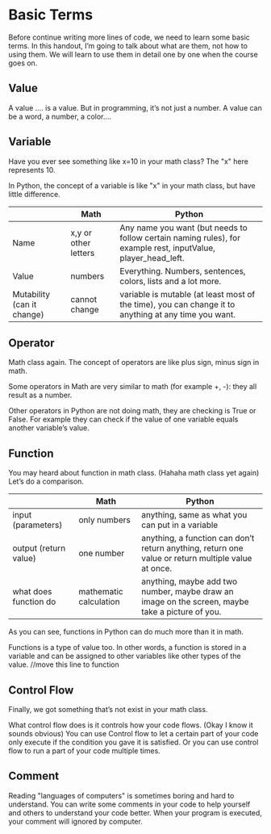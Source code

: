 # Basic Terms

Before continue writing more lines of code, we need to learn some basic terms. In this handout, I’m going to talk about what are them, not how to using them. We will learn to use them in detail one by one when the course goes on.

## Value

A value …. is a value. But in programming, it’s not just a number. A value can be a word, a number, a color….

## Variable

Have you ever see something like x=10 in your math class? The "x" here represents 10.

In Python, the concept of a variable is like "x" in your math class, but have little difference.

|                            | Math                 | Python                                                       |
| -------------------------- | -------------------- | ------------------------------------------------------------ |
| Name                       | x,y or other letters | Any name you want (but needs to follow certain naming rules), for example rest, inputValue, player_head_left. |
| Value                      | numbers              | Everything. Numbers, sentences, colors, lists and a lot more. |
| Mutability (can it change) | cannot change        | variable is mutable (at least most of the time), you can change it to anything at any time you want. |

## Operator

Math class again. The concept of operators are like plus sign, minus sign in math.

Some operators in Math are very similar to math (for example +, -): they all result as a number.

Other operators in Python are not doing math, they are checking is True or False. For example they can check if the value of one variable equals another variable’s value.

## Function

You may heard about function in math class. (Hahaha math class yet again) Let’s do a comparison.

|                       | Math                   | Python                                                       |
| --------------------- | ---------------------- | ------------------------------------------------------------ |
| input (parameters)    | only numbers           | anything, same as what you can put in a variable             |
| output (return value) | one number             | anything, a function can don’t return anything, return one value or return multiple value at once. |
| what does function do | mathematic calculation | anything, maybe add two number, maybe draw an image on the screen, maybe take a picture of you. |

As you can see, functions in Python can do much more than it in math.

Functions is a type of value too. In other words, a function is stored in a variable and can be assigned to other variables like other types of the value. //move this line to function

## Control Flow

Finally, we got something that’s not exist in your math class.

What control flow does is it controls how your code flows. (Okay I know it sounds obvious) You can use Control flow to let a certain part of your code only execute if the condition you gave it is satisfied. Or you can use control flow to run a part of your code multiple times.

## Comment

Reading "languages of computers" is sometimes boring and hard to understand. You can write some comments in your code to help yourself and others to understand your code better. When your program is executed, your comment will ignored by computer.

